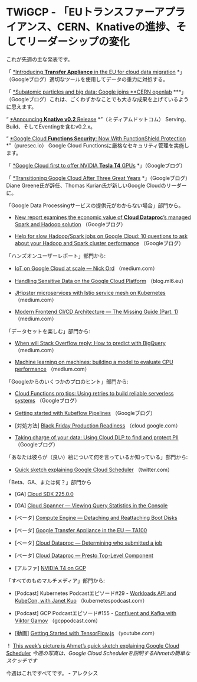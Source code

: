 
# TWiGCP - 「EUトランスファーアプライアンス、CERN、Knativeの進捗、そしてリーダーシップの変化

これが先週の主な発表です。

「 [*Introducing **Transfer Appliance** in the EU for cloud data migration](http://goo.gl/ThjC6P) *」（Googleブログ）適切なツールを使用してデータの重力に対処する。

「 [*Subatomic particles and big data: Google joins **CERN openlab](http://goo.gl/Fg9aTX) ***」（Googleブログ）これは、ごくわずかなことでも大きな成果を上げているように思えます。

“ [*Announcing **Knative v0.2** Release](http://goo.gl/gMZgBL) *”（ミディアムドットコム） Serving、Build、そしてEventingを含むv0.2.x。

“ [*Google Cloud **Functions Security**: Now With FunctionShield Protection](http://goo.gl/gkR5Zy) *”（puresec.io） Google Cloud Functionsに厳格なセキュリティ管理を実施します。

「 [*Google Cloud first to offer NVIDIA **Tesla T4** GPUs](http://goo.gl/k9xJGf) *」（Googleブログ）

「 [*Transitioning Google Cloud After Three Great Years](http://goo.gl/S1sBPq) *」（Googleブログ） Diane Greene氏が辞任、Thomas Kurian氏が新しいGoogle Cloudのリーダーに。

「Google Data Processingサービスの提供元がわからない場合」部門から。

* [New report examines the economic value of **Cloud Dataproc**’s managed Spark and Hadoop solution](http://goo.gl/TxANG8) （Googleブログ）

* [Help for slow Hadoop/Spark jobs on Google Cloud: 10 questions to ask about your Hadoop and Spark cluster performance](http://goo.gl/J4ukxh) （Googleブログ）

「ハンズオンユーザーレポート」部門から:

* [IoT on Google Cloud at scale — Nick Ord](http://goo.gl/vHLjEi) （medium.com）

* [Handling Sensitive Data on the Google Cloud Platform](http://goo.gl/dYJAFG) （blog.ml6.eu）

* [JHipster microservices with Istio service mesh on Kubernetes](http://goo.gl/h4Fvcs) （medium.com）

* [Modern Frontend CI/CD Architecture — The Missing Guide (Part. 1)](http://goo.gl/jPEHmb) （medium.com）

「データセットを楽しむ」部門から:

* [When will Stack Overflow reply: How to predict with BigQuery](http://goo.gl/UPuD8p) （medium.com）

* [Machine learning on machines: building a model to evaluate CPU performance](http://goo.gl/VXKZTY) （medium.com）

「Googleからのいくつかのプロのヒント」部門から:

* [Cloud Functions pro tips: Using retries to build reliable serverless systems](http://goo.gl/W3abfJ) （Googleブログ）

* [Getting started with Kubeflow Pipelines](http://goo.gl/xcWmHp) （Googleブログ）

* [対処方法] [Black Friday Production Readiness](http://goo.gl/W54h9n) （cloud.google.com）

* [Taking charge of your data: Using Cloud DLP to find and protect PII](http://goo.gl/1HWbXo) （Googleブログ）

「あなたは彼らが（良い）絵について何を言っているか知っている」部門から:

* [Quick sketch explaining Google Cloud Scheduler](http://goo.gl/Y7fzDb) （twitter.com）

「Beta、GA、または何？」部門から

* [GA] [Cloud SDK 225.0.0](http://goo.gl/QMtpTC)

* [GA] [Cloud Spanner — Viewing Query Statistics in the Console](http://goo.gl/E6J49L)

* [ベータ] [Compute Engine — Detaching and Reattaching Boot Disks](http://goo.gl/jxCeWo)

* [ベータ] [Google Transfer Appliance in the EU — TA100](http://goo.gl/WRQNp9)

* [ベータ] [Cloud Dataproc — Determining who submitted a job](http://goo.gl/94Aqqp)

* [ベータ] [Cloud Dataproc — Presto Top-Level Component](http://goo.gl/a6frL5)

* [アルファ] [NVIDIA T4 on GCP](http://goo.gl/6gzery)

「すべてのものマルチメディア」部門から:

* [Podcast] Kubernetes Podcastエピソード#29 - [Workloads API and KubeCon, with Janet Kuo](http://goo.gl/ZWvCNF) （kubernetespodcast.com）

* [Podcast] GCP Podcastエピソード#155 - [Confluent and Kafka with Viktor Gamov](http://goo.gl/vo8Ndp) （gcppodcast.com）

* [動画] [Getting Started with TensorFlow.js](http://goo.gl/2UHMas) （youtube.com）

！ [This week’s picture is Ahmet’s quick sketch explaining Google Cloud Scheduler](https://cdn-images-1.medium.com/max/3200/0*vARxBNRWuN8CONqJ) *今週の写真は、Google Cloud Schedulerを説明するAhmetの簡単なスケッチです*

今週はこれですべてです。 - アレクシス
